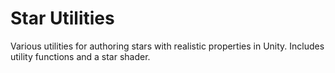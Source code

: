 # Star Utilities
Various utilities for authoring stars with realistic properties in Unity. Includes utility functions and a star shader.
